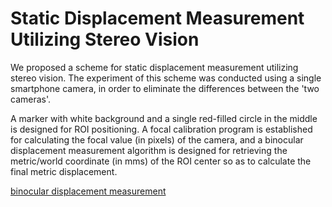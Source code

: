 # Static Displacement Measurement Utilizing Stereo Vision

We proposed a scheme for static displacement measurement utilizing stereo vision. The experiment of this scheme was conducted using a single smartphone camera, in order to eliminate the differences between the 'two cameras'. 

A marker with white background and a single red-filled circle in the middle is designed for ROI positioning. A focal calibration program is established for calculating the focal value (in pixels) of the camera, and a binocular displacement measurement algorithm is designed for retrieving the metric/world coordinate (in mms) of the ROI center so as to calculate the final metric displacement.   

[binocular displacement measurement]("https://github.com/henryyantq/Static-Displacement-Measurement-utilizing-Stereo-Vision/blob/main/Binocular.cpp")

